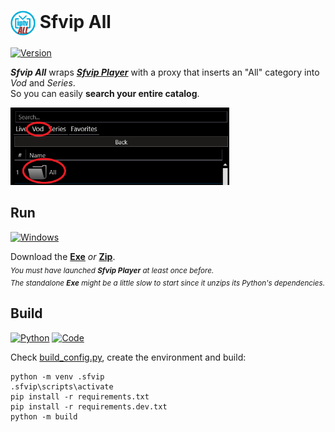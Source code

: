 # <img src="ressources/Sfvip%20All.png" width="40" align="center"> Sfvip All
[![Version](https://img.shields.io/badge/Version-1.1.2-informational)](https://github.com/sebdelsol/sfvip-all/raw/master/build/1.1.2/Sfvip%20All.exe)

***Sfvip All*** wraps ***[Sfvip Player](https://serbianforum-org.translate.goog/threads/sf-vip-plejer.878393/?_x_tr_sl=sr&_x_tr_tl=en)*** with a proxy that inserts an "All" category into _Vod_ and _Series_.  
So you can easily **search your entire catalog**.

<img src="ressources/all.PNG" width="350">

## Run
[![Windows](https://img.shields.io/badge/Windows-x64-white)](https://www.microsoft.com/windows/)

Download the [**Exe**](https://github.com/sebdelsol/sfvip-all/raw/master/build/1.1.2/Sfvip%20All.exe)
_or_ [**Zip**](https://github.com/sebdelsol/sfvip-all/raw/master/build/1.1.2/Sfvip%20All.zip).  
<sub>_You must have launched **Sfvip Player** at least once before._</sub>  
<sub>_The standalone **Exe** might be a little slow to start since it unzips its Python's dependencies._</sub>
## Build
[![Python](https://img.shields.io/badge/Python-3.11-fbdf79)](https://www.python.org/downloads/release/python-3113/)
[![Code](https://img.shields.io/badge/Code-Black-000000)](https://github.com/psf/black)

Check [build_config.py](https://github.com/sebdelsol/sfvip-all/blob/master/build_config.py),
create the environment and build:
```console
python -m venv .sfvip
.sfvip\scripts\activate
pip install -r requirements.txt
pip install -r requirements.dev.txt
python -m build
```

